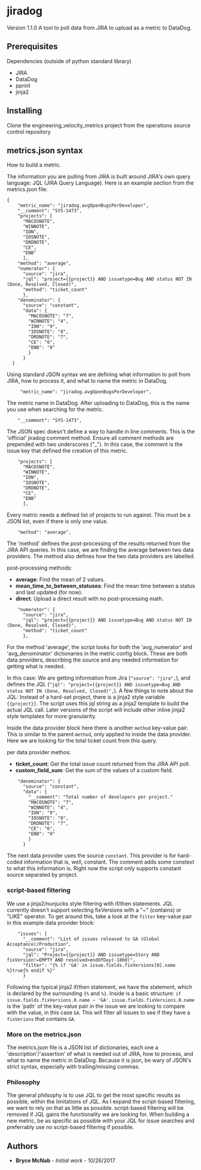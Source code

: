# jiradog

Version 1.1.0
A tool to poll data from JIRA to upload as a metric to DataDog.

## Prerequisites

Dependencies (outside of python standard library)
* JIRA
* DataDog
* pprint
* jinja2

## Installing

Clone the engineering_velocity_metrics project from the operations source control repository

## metrics.json syntax

How to build a metric.

The information you are pulling from JIRA is built around JIRA's own query language: JQL (JIRA Query Language). Here is an example section from the metrics.json file:
```
{
    "metric_name": "jiradog.avgOpenBugsPerDeveloper",
    "__comment": "SYS-1473",
    "projects": [
      "MACOSNOTE",
      "WINNOTE",
      "ION",
      "IOSNOTE",
      "DRDNOTE",
      "CE",
      "ENB"
      ],
    "method": "average",
    "numerator": {
      "source": "jira",
      "jql": "project={{project}} AND issuetype=Bug AND status NOT IN (Done, Resolved, Closed)",
      "method": "ticket_count"
      },
    "denominator": {
      "source": "constant",
      "data": {
        "MACOSNOTE": "7",
        "WINNOTE": "4",
        "ION": "9",
        "IOSNOTE": "8",
        "DRDNOTE": "7",
        "CE": "6",
        "ENB": "9"  
        }
      }
  }
```

Using standard JSON syntax we are defining what information to poll from JIRA, how to process it, and what to name the metric in DataDog.

```
     "metric_name": "jiradog.avgOpenBugsPerDeveloper",
```
The metric name in DataDog. After uploading to DataDog, this is the name you use when searching for the metric.

```
    "__comment": "SYS-1473",
```
The JSON spec doesn't define a way to handle in line comments. This is the 'official' jiradog comment method. Ensure all comment methods are prepended with two underscores ("\_"). In this case, the comment is the issue key that defined the creation of this metric.

```
    "projects": [
      "MACOSNOTE",
      "WINNOTE",
      "ION",
      "IOSNOTE",
      "DRDNOTE",
      "CE",
      "ENB"
      ],
```
Every metric needs a defined list of projects to run against. This must be a JSON list, even if there is only one value.

```
    "method": "average",
```
The 'method' defines the post-processing of the results returned from the JIRA API queries. In this case, we are finding the average between two data providers. The method also defines how the two data providers are labelled.

post-processing methods:
* **average**: Find the mean of 2 values.
* **mean\_time\_to\_between\_statuses**: Find the mean time between a status and last updated (for now).
* **direct**: Upload a direct result with no post-processing math.

```
    "numerator": {
      "source": "jira",
      "jql": "project={{project}} AND issuetype=Bug AND status NOT IN (Done, Resolved, Closed)",
      "method": "ticket_count"
      },
```
For the method 'average', the script looks for both the 'avg_numerator' and 'avg_denominator' dictionaries in the metric config block. These are both data providers, describing the source and any needed information for getting what is needed.

In this case: We are getting information from Jira (`"source": "jira",`), and defines the JQL (`"jql": "project={{project}} AND issuetype=Bug AND status NOT IN (Done, Resolved, Closed)",`). A few things to note about the JQL: Instead of a hard-set project, there is a jinja2 style variable `{{project}}`. The script uses this jql string as a jinja2 template to build the actual JQL call. Later versions of the script will include other inline jinja2 style templates for more granularity.

Inside the data provider block here there is another `method` key-value pair. This is similar to the parent `method`, only applied to inside the data provider. Here we are looking for the total ticket count from this query.

per data provider methos:
* **ticket\_count**: Get the total issue count returned from the JIRA API poll.
* **custom\_field\_sum**: Get the sum of the values of a custom field.

```
    "denominator": {
      "source": "constant",
      "data": {
        "__comment": "Total number of developers per project."
        "MACOSNOTE": "7",
        "WINNOTE": "4",
        "ION": "9",
        "IOSNOTE": "8",
        "DRDNOTE": "7",
        "CE": "6",
        "ENB": "9"  
        }
      }
```
The next data provider uses the source `constant`. This provider is for hard-coded information that is, well, constant. The comment adds some constext to what this information is. Right now the script only supports constant source separated by project.

### script-based filtering
We use a jinja2/nunjucks style filtering with if/then statements. JQL currently doesn't support selecting fixVersions with a "~" (contains) or "LIKE" operator. To get around this, take a look at the `filter` key-value pair in this example data provider block:

```
    "issues": {
      "__comment": "List of issues released to GA (Global Acceptance)/Production",
      "source": "jira",
      "jql": "Project={{project}} AND issuetype=Story AND fixVersion!=EMPTY AND resolved>endOfDay(-180d)",
      "filter": "{% if 'GA' in issue.fields.fixVersions[0].name %}true{% endif %}"
      }
```

Following the typical jinja2 if/then statement, we have the statement, which is declared by the surrounding `{%` and `%}`. Inside is a basic structure: `if issue.fields.fixVersions.0.name ~ 'GA'`. `issue.fields.fixVersions.0.name` is the 'path' of the key-value pair in the issue we are looking to compare with the value, in this case `GA`. This will filter all issues to see if they have a `fixVerions` that contains `GA`.

### More on the metrics.json

The metrics.json file is a JSON list of dictionaries, each one a 'description'/'assertion' of what is needed out of JIRA, how to process, and what to name the metric in DataDog. Because it is json, be wary of JSON's strict syntax, especially with trailing/missing commas.

### Philosophy

The general philsophy is to use JQL to get the most specific results as possible, within the limitations of JQL. As I expand the script-based filtering, we want to rely on that as little as possible. script-based filtering will be removed if JQL gains the functionality we are looking for. When building a new metric, be as specific as possible with your JQL for issue searches and preferrably use no script-based filtering if possible.

## Authors

* **Bryce McNab** - *Initial work* - 10/26/2017
